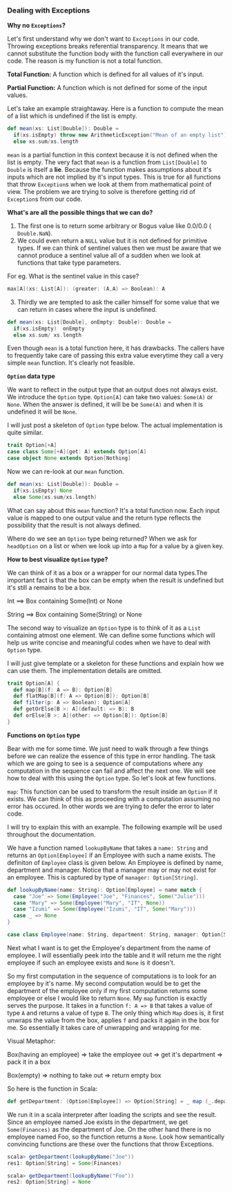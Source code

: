 ### Dealing with Exceptions

**Why no `Exceptions`?**

Let's first understand why we don't want to `Exceptions` in our code. 
Throwing exceptions breaks referential transparency. It means that we cannot substitute the 
function body with the function call everywhere in our code. The reason is my function is not a 
total function.

**Total Function:** A function which is defined for all values of it's input. 

**Partial Function:** A function which is not defined for some of the input values.

Let's take an example straightaway. Here is a function to compute the mean of a list which is 
undefined if the list is empty.

```scala
def mean(xs: List[Double]): Double = 
  if(xs.isEmpty) throw new ArithmeticException("Mean of an empty list")
  else xs.sum/xs.length
```

`mean` is a partial function in this context because it is not defined when the list is empty. 
The very fact that `mean` is a function from `List[Double]` to `Double` is itself a **lie**. 
Because the function makes assumptions about it's inputs which are not implied by it's input types. 
This is true for all functions that throw `Exception`s when we look at them from mathematical point of view. The problem 
we are trying to solve is therefore getting rid of `Exception`s from our code.

**What's are all the possible things that we can do?**

1) The first one is to return some arbitrary or Bogus value like 0.0/0.0 ( `Double.NaN`).
2) We could even return a `NULL` value but it is not defined for primitive types. If we can think of 
sentinel values then we must be aware that we cannot produce a sentinel value all of a sudden when we 
look at functions that take type parameters.

For eg. What is the sentinel value in this case?
```scala
max[A](xs: List[A]): (greater: (A,A) => Boolean): A
```
3) Thirdly we are tempted to ask the caller himself for some value that we can return in cases 
where the input is undefined.

```scala
def mean(xs: List[Double], onEmpty: Double): Double = 
  if(xs.isEmpty)  onEmpty
  else xs.sum/ xs.length
```
Even though `mean` is a total function here, it has drawbacks. The callers have to frequently take 
care of passing this extra value everytime they call a very simple `mean` function. It's clearly not 
feasible.

**`Option` data type**

We want to reflect in the output type that an output does not always exist.
We introduce the `Option` type. `Option[A]` can take two values: `Some(A)` or `None`.
When the answer is defined, it will be be `Some(A)` and when it is undefined it will be `None`.

I will just post a skeleton of `Option` type below. The actual implementation is quite similar.

```scala
trait Option[+A] 
case class Some[+A](get: A) extends Option[A]
case object None extends Option[Nothing]
```

Now we can re-look at our `mean` function.

```scala
def mean(xs: List[Double]): Double = 
  if(xs.isEmpty) None
  else Some(xs.sum/xs.length)
```

What can say about this `mean` function? It's a total function now. Each input value is mapped to 
one output value and the return type reflects the possibility that the result is not always defined.

Where do we see an `Option` type being returned? When we ask for `headOption` on a list or when we 
look up into a `Map` for a value by a given key.

**How to best visualize `Option` type?**

We can think of it as a box or a wrapper for our normal data types.The important fact is that the 
box can be empty when the result is undefined but it's still a remains to be a box.

Int ==> Box containing Some(Int) or None 

String ==> Box containing Some(String) or None

The second way to visualize an `Option` type is to think of it as a `List` containing atmost one 
element. We can define some functions which will help us write concise and 
meaningful codes when we have to deal with `Option` type.

I will just give template or a skeleton for these functions and explain how we can use them. 
The implementation details are omitted.

```scala
trait Option[A] {
  def map[B](f: A => B): Option[B]
  def flatMap[B](f: A => Option[B]): Option[B]
  def filter(p: A => Boolean): Option[A]
  def getOrElse[B >: A](default: => B): B
  def orElse[B >: A](other: => Option[B]): Option[B]
}
```

**Functions on `Option` type**

Bear with me for some time. We just need to walk through a few things before we can realize the 
essence of this type in error handling. The task which we are going to see is a sequence of 
computations where any computation in the sequence can fail and affect the next one. We will see how to deal with 
this using the `Option` type. So let's look at few functions.

`map`: This function can be used to transform the result inside an `Option` if it exists. We can 
think of this as proceeding with a computation assuming no error has occured. In other words we 
are trying to defer the error to later code.

I will try to explain this with an example. The following example will be used throughout the 
documentation.

We have a function named `lookupByName` that takes a `name: String` and returns an `Option[Employee]` if 
an Employee with such a name exists. The definiton of `Employee` class is given below. An Employee is 
defined by name, department and manager. Notice that a manager may or may not exist for an employee. 
This is captured by type of `manager: Option[String]`.

```scala
def lookupByName(name: String): Option[Employee] = name match {
  case "Joe" => Some(Employee("Joe", "Finances", Some("Julie")))
  case "Mary" => Some(Employee("Mary", "IT", None))
  case "Izumi" => Some(Employee("Izumi", "IT", Some("Mary")))
  case _ => None
}

case class Employee(name: String, department: String, manager: Option[String])
```
Next what I want is to get the Employee's department from the name of employee. I will 
essentially peek into the table and it will return me the right employee if such an employee 
exists and `None` is it doesn't. 

So my first computation in the sequence of computations is to look for an employee by it's name. My 
second computation would be to get the department of the employee only if my first computation returns some 
employee or else I would like to return `None`. My `map` function is exactly serves the purpose. 
It takes in a function `f: A => B` that takes a value of type `A` and returns a value of type `B`. The only thing which `Map` does is, it first unwraps the value from the box, applies `f` and packs it again in the box for me. So essentially it takes care of unwrapping and wrapping for me. 

Visual Metaphor:

Box(having an employee) => take the employee out => get it's department => pack it in a box

Box(empty) => nothing to take out => return empty box

So here is the function in Scala:

```scala
def getDepartment: (Option[Employee]) => Option[String] = _ map (_.department)
```
We run it in a scala interpreter after loading the scripts and see the result. Since an employee 
named Joe exists in the department, we get `Some(Finances)` as the department of Joe. On the other 
hand there is no employee named Foo, so the function returns a `None`. Look how semantically convincing 
functions are these over the functions that throw Exceptions.

```scala
scala> getDepartment(lookupByName("Joe"))
res1: Option[String] = Some(Finances)

scala> getDepartment(lookupByName("Foo"))
res2: Option[String] = None
```




